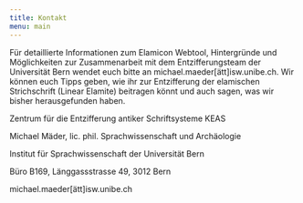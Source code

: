 ```yaml
---
title: Kontakt
menu: main
---
```


Für detaillierte Informationen zum Elamicon Webtool, Hintergründe und Möglichkeiten zur Zusammenarbeit mit dem Entzifferungsteam der Universität Bern wendet euch bitte an michael.maeder[ätt]isw.unibe.ch. Wir können euch Tipps geben, wie ihr zur Entzifferung der elamischen Strichschrift (Linear Elamite) beitragen könnt und auch sagen, was wir bisher herausgefunden haben.

Zentrum für die Entzifferung antiker Schriftsysteme KEAS

Michael Mäder, lic. phil. Sprachwissenschaft und Archäologie

Institut für Sprachwissenschaft der Universität Bern

Büro B169, Länggassstrasse 49, 3012 Bern

michael.maeder[ätt]isw.unibe.ch
